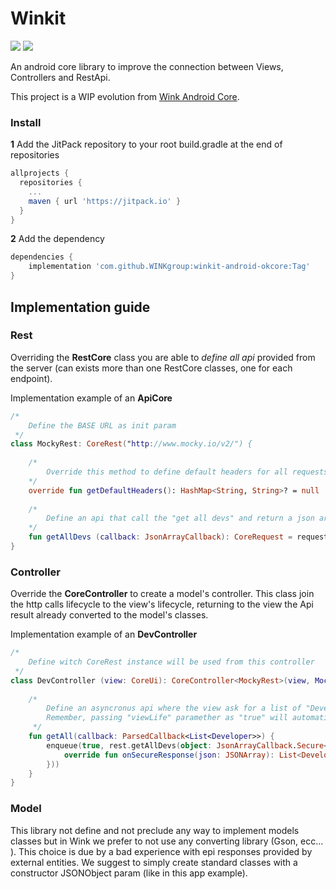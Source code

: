 # Winkit  

<img src="https://img.shields.io/badge/winkit-okcore-green.svg?logo=android&longCache=true&style=popout"> <img src="https://img.shields.io/badge/kotlin-1.2.71-blue.svg?logo=kotlin&longCache=true&style=popout">

An android core library to improve the connection between Views, Controllers and RestApi.

This project is a WIP evolution from [Wink Android Core](https://github.com/WINKgroup/android-core).

### Install

**1** Add the JitPack repository to your root build.gradle at the end of repositories

```groovy
allprojects {
  repositories {
    ...
    maven { url 'https://jitpack.io' }
  }
}
```

**2** Add the dependency

```groovy
dependencies {
	implementation 'com.github.WINKgroup:winkit-android-okcore:Tag'
}
```

## Implementation guide

### Rest

Overriding the **RestCore** class you are able to *define all api* provided from the server (can exists more than one RestCore classes, one for each endpoint).

Implementation example of an **ApiCore**

```kotlin
/*
    Define the BASE URL as init param
 */
class MockyRest: CoreRest("http://www.mocky.io/v2/") {
    
    /*
        Override this method to define default headers for all requests
    */
    override fun getDefaultHeaders(): HashMap<String, String>? = null
    
    /*
        Define an api that call the "get all devs" and return a json array.
    */
    fun getAllDevs (callback: JsonArrayCallback): CoreRequest = request("592572c21200005100686f0b", callback)
}
```

### Controller

Override the **CoreController** to create a model's controller.
This class join the http calls lifecycle to the view's lifecycle, returning to the view the Api result already converted to the model's classes.

Implementation example of an **DevController**

```kotlin
/*
    Define witch CoreRest instance will be used from this controller
 */
class DevController (view: CoreUi): CoreController<MockyRest>(view, MockyRest()) {
 
    /*
        Define an asyncronus api where the view ask for a list of "Developer" instances.
        Remember, passing "viewLife" paramether as "true" will automatically cancel the http call on view destroy. 
     */
    fun getAll(callback: ParsedCallback<List<Developer>>) {
        enqueue(true, rest.getAllDevs(object: JsonArrayCallback.Secure<List<Developer>>(callback) {
            override fun onSecureResponse(json: JSONArray): List<Developer> = mapJsonArray(json) { json -> Developer(json) }
        }))
    }
}
```

### Model
This library not define and not preclude any way to implement models classes but in Wink we prefer to not use any converting library (Gson, ecc... ).
This choice is due by a bad experience with epi responses provided by external entities.
We suggest to simply create standard classes with a constructor JSONObject param (like in this app example).
